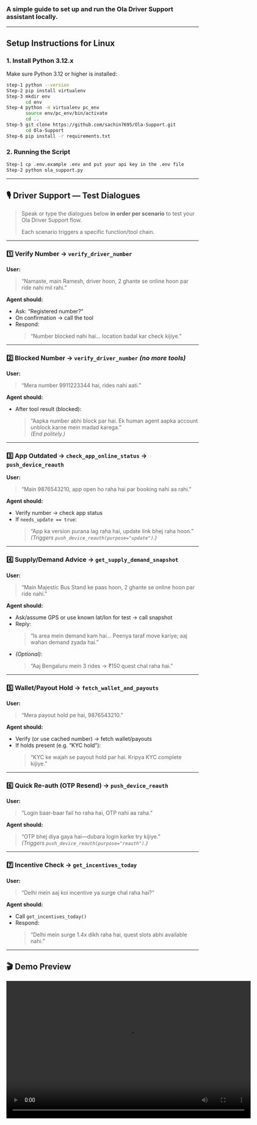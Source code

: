 

### A simple guide to set up and run the **Ola Driver Support** assistant locally.

---

##  Setup Instructions for Linux

### 1. Install Python 3.12.x
Make sure Python 3.12 or higher is installed:

```bash 
step-1 python --version
Step-2 pip install virtualenv
Step-3 mkdir env
       cd env
Step-4 python -m virtualenv pc_env
       source env/pc_env/bin/activate
       cd ..
Step-5 git clone https://github.com/sachin7695/Ola-Support.git
       cd Ola-Support
Step-6 pip install -r requirements.txt
```

### 2. Running the Script
```bash
Step-1 cp .env.example .env and put your api key in the .env file
Step-2 python ola_support.py
```


---

## 🎙️ Driver Support — Test Dialogues

> Speak or type the dialogues below **in order per scenario** to test your Ola Driver Support flow.
>  
> Each scenario triggers a specific function/tool chain.

---

### 1️⃣ Verify Number → `verify_driver_number`

**User:**  
> “Namaste, main Ramesh,  driver hoon, 2 ghante se online hoon par ride nahi mil rahi.”

**Agent should:**  
- Ask: “Registered number?”  
- On confirmation → call the tool  
- Respond:  
  > “Number blocked nahi hai… location badal kar check kijiye.”

---

### 2️⃣ Blocked Number → `verify_driver_number` *(no more tools)*

**User:**  
> “Mera number 9911223344 hai, rides nahi aati.”

**Agent should:**  
- After tool result (blocked):  
  > “Aapka number abhi block par hai. Ek human agent aapka account unblock karne mein madad karega.”  
  *(End politely.)*

---

### 3️⃣ App Outdated → `check_app_online_status` → `push_device_reauth`

**User:**  
> “Main 9876543210, app open ho raha hai par booking nahi aa rahi.”

**Agent should:**  
- Verify number → check app status  
- If `needs_update == true`:  
  > “App ka version purana lag raha hai, update link bhej raha hoon.”  
  *(Triggers `push_device_reauth(purpose="update")`.)*

---

### 4️⃣ Supply/Demand Advice → `get_supply_demand_snapshot` 

**User:**  
> “Main Majestic Bus Stand ke paas hoon, 2 ghante se online hoon par ride nahi.”

**Agent should:**  
- Ask/assume GPS or use known lat/lon for test → call snapshot  
- Reply:  
  > “Is area mein demand kam hai… Peenya taraf move kariye; aaj wahan demand zyada hai.”  
- *(Optional)*:  
  > “Aaj Bengaluru mein 3 rides → ₹150 quest chal raha hai.”

---

### 5️⃣ Wallet/Payout Hold → `fetch_wallet_and_payouts`

**User:**  
> “Mera payout hold pe hai, 9876543210.”

**Agent should:**  
- Verify (or use cached number) → fetch wallet/payouts  
- If holds present (e.g. “KYC hold”):  
  > “KYC ke wajah se payout hold par hai. Kripya KYC complete kijiye.”

---

### 6️⃣ Quick Re-auth (OTP Resend) → `push_device_reauth`

**User:**  
> “Login baar-baar fail ho raha hai, OTP nahi aa raha.”

**Agent should:**  
> “OTP bhej diya gaya hai—dubara login karke try kijiye.”  
*(Triggers `push_device_reauth(purpose="reauth")`.)*

---

### 7️⃣ Incentive Check → `get_incentives_today`

**User:**  
> “Delhi mein aaj koi incentive ya surge chal raha hai?”

**Agent should:**  
- Call `get_incentives_today()`  
- Respond:  
  > “Delhi mein surge 1.4x dikh raha hai, quest slots abhi available nahi.”

---

## 🎬 Demo Preview

<video width="640" height="360" controls>
  <source src="ola-support.mp4" type="video/mp4">
  Your browser does not support the video tag.
</video>

